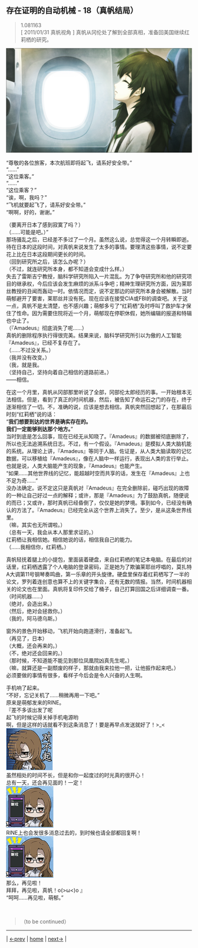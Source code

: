 ## 存在证明的自动机械 - 18（真帆结局）
> 1.081163  
> [ 2011/01/31 真帆视角 ] 真帆从冈伦处了解到全部真相，准备回美国继续红莉栖的研究。  

![](../img/0092-1.png)

“尊敬的各位旅客，本次航班即将起飞，请系好安全带。”  
“……”  
“这位乘客。”  
“……”  
“这位乘客？”  
“诶，啊，我吗？”  
“飞机就要起飞了，请系好安全带。”  
“啊啊，好的，谢谢。”  

（要离开日本了感到寂寞了吗？）  
（……可能是吧。）”  
那场骚乱之后，已经差不多过了一个月。虽然这么说，总觉得这一个月转瞬即逝。待在日本的这段时间，对真帆来说发生了太多的事情。要理清这些事情，说不定要花上比在日本这段期间更长的时间。  
（回到研究所之后，该怎么办呢？）  
（不过，就连研究所本身，都不知道会变成什么样。）  
失去了雷斯吉宁教授，脑科学研究所陷入一片混乱。为了争夺研究所和他的研究项目的继承权，今后应该会发生麻烦的派系斗争吧；精神生理研究所方面，因为莱耶丝教授的丑闻而轰动一时。依情况而定，说不定那边的研究所本身会被解散。当时萌郁避开了要害，莱耶丝并没有死。现在应该在接受CIA或FBI的调查吧。关于这一点，真帆不是太清楚，也不感兴趣；萌郁多亏了“红莉栖”及时呼叫了救护车才保住了性命。因为需要住院将近一个月，萌郁现在停职休假，她所编辑的报道和特辑也中止了。  
（『Amadeus』彻底消失了呢……）  
真帆的删除程序执行得很完美。结果来说，脑科学研究所引以为傲的人工智能『Amadeus』，已经不复存在了。  
（……不过没关系。）  
（我并没有改变。）  
（我，就是我。  
（坚持自己，坚持向着自己相信的道路前进。）  
——相信。  

在这一个月里，真帆从冈部那里听说了全部，冈部伦太郎经历的事。一开始根本无法相信。但是，看到了真正的时间机器，然后，被告知了命运石之门的存在，终于逐渐相信了一切。不，准确的说，应该是想去相信。真帆突然回想起了，在那最后时刻“红莉栖”说的话：  
“**我们想要到达的世界是确实存在的。**  
 **我们一定能够到达那个地方。**”  
当时到底是怎么回事，现在已经无从知晓了。『Amadeus』的数据被彻底删除了，所以也无法追溯系统日志。不过，有一个假设。『Amadeus』是模拟人类大脑机能的系统。从理论上讲，『Amadeus』等同于人脑。佐证是，从人类大脑读取的记忆数据，可以移植给『Amadeus』，像在人脑中一样运行，表现出人类的言行举止。也就是说，人类大脑能产生的现象，『Amadeus』也能产生。  
“如果……其他世界线的记忆，能超越时空而共享的话，发生在『Amadeus』上也不足为奇……”  
没办法确定。说不定这只是真帆对『Amadeus』在完全删除前，碰巧出现的故障的一种让自己好过一点的解释；或许，那是『Amadeus』为了鼓励真帆，随便说的而已；又或许，那时真帆已经昏倒了，仅仅是她的梦境。事到如今，已经没有确认的方法了。『Amadeus』已经完全从这个世界上消失了。至少，是从这条世界线里。  
（嘛，其实也无所谓啦。）  
（总有一天，我会从本人那里求证的。）  
红莉栖让我相信她。相信她说的话，相信我自己的能力。  
（……我相信你，红莉栖。）  

真帆轻抚着腿上的小提包，里面装着硬盘，来自红莉栖的笔记本电脑。在最后的对话里，红莉栖透露了个人电脑的登录密码，正是她为了欺骗莱耶丝哼唱的，莫扎特A大调第11号钢琴奏鸣曲，第一乐章的开头旋律。硬盘里保存着红莉栖写了一半的论文，罗列着连创意也算不上的关键字集合，还有无数的情报。当然，时间机器相关的论文也在里面。真帆将复印件交给了桶子，自己打算回国之后详细调查一番。  
（时间机器……）  
（绝对，会造出来。）  
（然后，绝对会拯救你。）  
（我的，阿马德乌斯。）  

窗外的景色开始移动，飞机开始向跑道滑行，准备起飞。  
（再见了，日本）  
（大概，还会再来的。）  
（不，绝对还会回来的。）  
（那时候，不知道能不能见到那位凤凰院凶真先生呢。）  
（嘛，就算还是一副颓废的样子，那就由我来拉他一把，让他振作起来吧。）  
必须要做的事情有很多，看样子今后会是令人兴奋的人生啊。  

手机响了起来。  
“不好，忘记关机了……稍微再用一下吧。”  
原来是萌郁发来的RINE。  
『差不多该出发了呢  
 起飞的时候记得关掉手机电源哟  
 啊，但是这样的话就看不到这条消息了！要是再早点发送就好了！>_<  
 ![](../img/emoji/moeka-sorry.png)  
 虽然相处的时间不长，但是和你一起度过的时光真的很开心！  
 总有一天，还会再见面的！一定！  
 ![](../img/emoji/moeka-thanks.png)  
 RINE上也会发很多消息过去的，到时候也请全部都回复啊！  
 ![](../img/emoji/moeka-thanks.png)  
 那么，再见啦！  
 拜拜，再见啦，真帆！o(>ω<)o 』  
“呵呵……再见啦，萌郁。”  


<br/>

> （to be continued）
---

| [←prev](./0090) | [home](../../) | [next→](./0092) |
